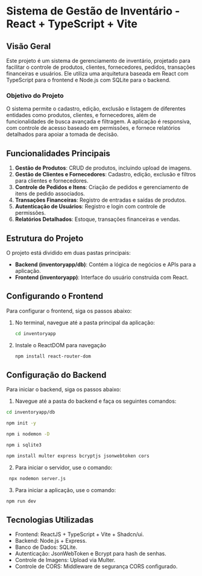 # Sistema de Gestão de Inventário - React + TypeScript + Vite
## Visão Geral
Este projeto é um sistema de gerenciamento de inventário, projetado para facilitar o controle de produtos, clientes, fornecedores, pedidos, transações financeiras e usuários. Ele utiliza uma arquitetura baseada em React com TypeScript para o frontend e Node.js com SQLite para o backend.

### Objetivo do Projeto
O sistema permite o cadastro, edição, exclusão e listagem de diferentes entidades como produtos, clientes, e fornecedores, além de funcionalidades de busca avançada e filtragem. A aplicação é responsiva, com controle de acesso baseado em permissões, e fornece relatórios detalhados para apoiar a tomada de decisão.

## Funcionalidades Principais
1. **Gestão de Produtos**: CRUD de produtos, incluindo upload de imagens.
2. **Gestão de Clientes e Fornecedores**: Cadastro, edição, exclusão e filtros para clientes e fornecedores.
3. **Controle de Pedidos e Itens**: Criação de pedidos e gerenciamento de itens de pedido associados.
4. **Transações Financeiras**: Registro de entradas e saídas de produtos.
5. **Autenticação de Usuários**: Registro e login com controle de permissões.
6. **Relatórios Detalhados**: Estoque, transações financeiras e vendas.

## Estrutura do Projeto

O projeto está dividido em duas pastas principais:

- **Backend (inventoryapp/db)**: Contém a lógica de negócios e APIs para a aplicação.
- **Frontend (inventoryapp)**: Interface do usuário construída com React.

## Configurando o Frontend

Para configurar o frontend, siga os passos abaixo:

1. No terminal, navegue até a pasta principal da aplicação:
   ```bash
   cd inventoryapp
   ```
2. Instale o ReactDOM para navegação
   ```bash
   npm install react-router-dom
   ```

## Configuração do Backend

Para iniciar o backend, siga os passos abaixo:

 1. Navegue até a pasta do backend e faça os seguintes comandos:
   ```bash
cd inventoryapp/db
   ```
  ```bash
npm init -y
  ```
  ```bash
npm i nodemon -D
  ```
  ```bash
npm i sqlite3
  ```
 ```bash
npm install multer express bcryptjs jsonwebtoken cors
 ```
2. Para iniciar o servidor, use o comando:
  ```bash
   npx nodemon server.js
  ```
3. Para iniciar a aplicação, use o comando:
```bash
npm run dev
```

## Tecnologias Utilizadas
- Frontend: ReactJS + TypeScript + Vite + Shadcn/ui.
- Backend: Node.js + Express.
- Banco de Dados: SQLite.
- Autenticação: JsonWebToken e Bcrypt para hash de senhas.
- Controle de Imagens: Upload via Multer.
- Controle de CORS: Middleware de segurança CORS configurado.





